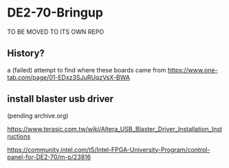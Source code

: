 # DE2-70-Bringup

TO BE MOVED TO ITS OWN REPO

## History?
a (failed) attempt to find where these boards came from
https://www.one-tab.com/page/01-EDxz3SJuRUqzVsX-BWA


## install blaster usb driver
(pending archive.org)

https://www.terasic.com.tw/wiki/Altera_USB_Blaster_Driver_Installation_Instructions


https://community.intel.com/t5/Intel-FPGA-University-Program/control-panel-for-DE2-70/m-p/23816

